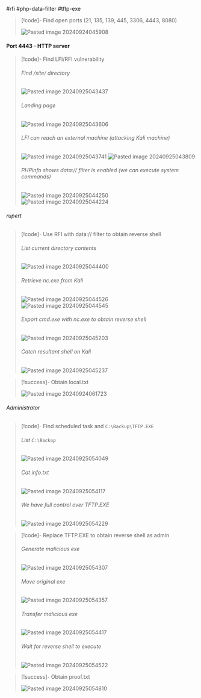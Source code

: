#rfi #php-data-filter #tftp-exe

>[!code]- Find open ports (21, 135, 139, 445, 3306, 4443, 8080)
>
>![Pasted image 20240924045908](/Images/Pasted%20image%2020240924045908.png)
#### Port 4443 - HTTP server

>[!code]- Find LFI/RFI vulnerability
>###### Find /site/ directory
>![Pasted image 20240925043437](/Images/Pasted%20image%2020240925043437.png)
>###### Landing page
>![Pasted image 20240925043606](/Images/Pasted%20image%2020240925043606.png)
>###### LFI can reach an external machine (attacking Kali machine)
>![Pasted image 20240925043741](/Images/Pasted%20image%2020240925043741.png)
>![Pasted image 20240925043809](/Images/Pasted%20image%2020240925043809.png)
>###### PHPinfo shows data:// filter is enabled (we can execute system commands)
>![Pasted image 20240925044250](/Images/Pasted%20image%2020240925044250.png)
>![Pasted image 20240925044224](/Images/Pasted%20image%2020240925044224.png)
###### rupert

>[!code]- Use RFI with data:// filter to obtain reverse shell
>###### List current directory contents
>![Pasted image 20240925044400](/Images/Pasted%20image%2020240925044400.png)
>###### Retrieve nc.exe from Kali
>![Pasted image 20240925044526](/Images/Pasted%20image%2020240925044526.png)
>![Pasted image 20240925044545](/Images/Pasted%20image%2020240925044545.png)
>###### Export cmd.exe with nc.exe to obtain reverse shell
>![Pasted image 20240925045203](/Images/Pasted%20image%2020240925045203.png)
>###### Catch resultant shell on Kali
>![Pasted image 20240925045237](/Images/Pasted%20image%2020240925045237.png)

>[!success]- Obtain local.txt
>
>![Pasted image 20240924061723](/Images/Pasted%20image%2020240924061723.png)
###### Administrator

>[!code]- Find scheduled task and `C:\Backup\TFTP.EXE`
>###### List `C:\Backup`
>![Pasted image 20240925054049](/Images/Pasted%20image%2020240925054049.png)
>###### Cat info.txt
>![Pasted image 20240925054117](/Images/Pasted%20image%2020240925054117.png)
>###### We have full control over TFTP.EXE
>![Pasted image 20240925054229](/Images/Pasted%20image%2020240925054229.png)

>[!code]- Replace TFTP.EXE to obtain reverse shell as admin
>###### Generate malicious exe
>![Pasted image 20240925054307](/Images/Pasted%20image%2020240925054307.png)
>###### Move original exe
>![Pasted image 20240925054357](/Images/Pasted%20image%2020240925054357.png)
>###### Transfer malicious exe
>![Pasted image 20240925054417](/Images/Pasted%20image%2020240925054417.png)
>###### Wait for reverse shell to execute
>![Pasted image 20240925054522](/Images/Pasted%20image%2020240925054522.png)

>[!success]- Obtain proof.txt
>
>![Pasted image 20240925054810](/Images/Pasted%20image%2020240925054810.png)

